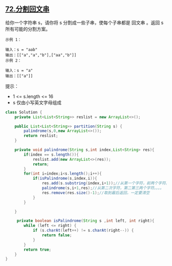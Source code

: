 ## [72.分割回文串](https://leetcode.cn/problems/palindrome-partitioning/description/)

给你一个字符串 s，请你将 s 分割成一些子串，使每个子串都是 回文串 。返回 s 所有可能的分割方案。
````
示例 1：

输入：s = "aab"
输出：[["a","a","b"],["aa","b"]]
示例 2：

输入：s = "a"
输出：[["a"]]
````
提示：

- 1 <= s.length <= 16
- s 仅由小写英文字母组成

````java
class Solution {
    private List<List<String>> reslist = new ArrayList<>();

    public List<List<String>> partition(String s) {
        palindrome(s,0,new ArrayList<>());
        return reslist;
    }

    private void palindrome(String s,int index,List<String> res){
        if(index == s.length()){
            reslist.add(new ArrayList<>(res));
            return;
        }
        for(int i=index;i<s.length();i++){
            if(isPalindrome(s,index,i)){
                res.add(s.substring(index,i+1));//从第一个字符，前两个字符。。。
                palindrome(s,i+1,res);//从第二次字符，第二第三两个字符。。。。
                res.remove(res.size()-1);//取到最后返回，一定要清空
            }
        }

    }

     private boolean isPalindrome(String s ,int left, int right){
        while (left <= right) {
            if (s.charAt(left++) != s.charAt(right--)) {
                return false;
            }
        }
        return true;
    }
}
````